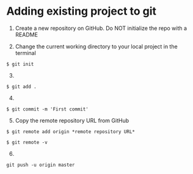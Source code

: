 # Adding existing project to git

1. Create a new repository on GitHub. Do NOT initialize the repo with a README

2. Change the current working directory to your local project in the terminal
``` 
$ git init 
```
	
3. 
``` 
$ git add . 
```

4. 
``` 
$ git commit -m 'First commit' 
```

5. Copy the remote repository URL from GitHub

``` 
$ git remote add origin *remote repository URL* 

$ git remote -v
```
6.
```
git push -u origin master
```
